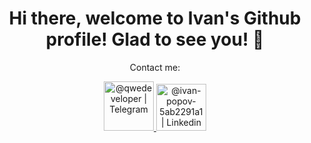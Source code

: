 <h1 
  align="center"
  >Hi there, welcome to Ivan's Github profile! Glad to see you! 👋
</h1>
<p align="center">Contact me:</p>
<p
  align="center">
    <a
      align="center"
      href="https://t.me/qwedeveloper" 
      target="_blank">
          <img 
            alt="@qwedeveloper | Telegram" 
            width="80px"
            height="79px"
            src="https://logospng.org/download/telegram/logo-telegram-4096.png" />
    </a>
    <a
      align="center" 
      href="https://www.linkedin.com/in/ivan-popov-5ab2291a1/" 
      target="_blank">
          <img 
            alt="@ivan-popov-5ab2291a1 | Linkedin" 
            width="80px"
            height="75px"
            src="https://external-content.duckduckgo.com/iu/?u=https%3A%2F%2Fcdn.freebiesupply.com%2Flogos%2Flarge%2F2x%2Flinkedin-icon-logo-png-transparent.png&f=1&nofb=1" />
    </a>
</p>

